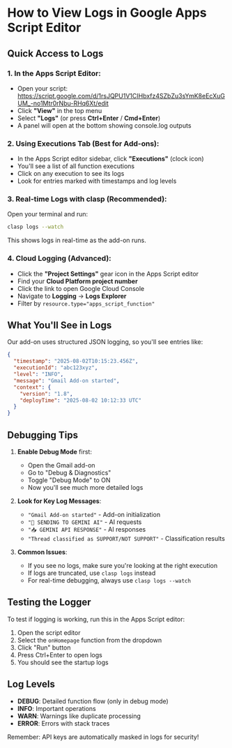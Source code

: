 # How to View Logs in Google Apps Script Editor

## Quick Access to Logs

### 1. **In the Apps Script Editor**:
   - Open your script: https://script.google.com/d/1rsJQPU1V1CIHbxfz4SZbZu3sYmK8eEcXuGUM_-no1Mtr0rNbu-RHq6Xt/edit
   - Click **"View"** in the top menu
   - Select **"Logs"** (or press **Ctrl+Enter** / **Cmd+Enter**)
   - A panel will open at the bottom showing console.log outputs

### 2. **Using Executions Tab** (Best for Add-ons):
   - In the Apps Script editor sidebar, click **"Executions"** (clock icon)
   - You'll see a list of all function executions
   - Click on any execution to see its logs
   - Look for entries marked with timestamps and log levels

### 3. **Real-time Logs with clasp** (Recommended):
   Open your terminal and run:
   ```bash
   clasp logs --watch
   ```
   This shows logs in real-time as the add-on runs.

### 4. **Cloud Logging** (Advanced):
   - Click the **"Project Settings"** gear icon in the Apps Script editor
   - Find your **Cloud Platform project number**
   - Click the link to open Google Cloud Console
   - Navigate to **Logging** → **Logs Explorer**
   - Filter by `resource.type="apps_script_function"`

## What You'll See in Logs

Our add-on uses structured JSON logging, so you'll see entries like:

```json
{
  "timestamp": "2025-08-02T10:15:23.456Z",
  "executionId": "abc123xyz",
  "level": "INFO",
  "message": "Gmail Add-on started",
  "context": {
    "version": "1.8",
    "deployTime": "2025-08-02 10:12:33 UTC"
  }
}
```

## Debugging Tips

1. **Enable Debug Mode** first:
   - Open the Gmail add-on
   - Go to "Debug & Diagnostics"
   - Toggle "Debug Mode" to ON
   - Now you'll see much more detailed logs

2. **Look for Key Log Messages**:
   - `"Gmail Add-on started"` - Add-on initialization
   - `"🤖 SENDING TO GEMINI AI"` - AI requests
   - `"📥 GEMINI API RESPONSE"` - AI responses
   - `"Thread classified as SUPPORT/NOT SUPPORT"` - Classification results

3. **Common Issues**:
   - If you see no logs, make sure you're looking at the right execution
   - If logs are truncated, use `clasp logs` instead
   - For real-time debugging, always use `clasp logs --watch`

## Testing the Logger

To test if logging is working, run this in the Apps Script editor:

1. Open the script editor
2. Select the `onHomepage` function from the dropdown
3. Click "Run" button
4. Press Ctrl+Enter to open logs
5. You should see the startup logs

## Log Levels

- **DEBUG**: Detailed function flow (only in debug mode)
- **INFO**: Important operations
- **WARN**: Warnings like duplicate processing
- **ERROR**: Errors with stack traces

Remember: API keys are automatically masked in logs for security!